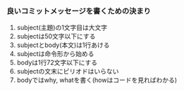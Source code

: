 ### 良いコミットメッセージを書くための決まり

1. subject(主題)の1文字目は大文字
2. subjectは50文字以下にする
3. subjectとbody(本文)は1行あける
4. subjectは命令形から始める
5. bodyは1行72文字以下にする
6. subjectの文末にピリオドはいらない
7. bodyではwhy, whatを書く(howはコードを見ればわかる)